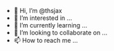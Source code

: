 - 👋 Hi, I’m @thsjax
- 👀 I’m interested in ...
- 🌱 I’m currently learning ...
- 💞️ I’m looking to collaborate on ...
- 📫 How to reach me ...

<!---
thsjax/thsjax is a ✨ special ✨ repository because its `README.md` (this file) appears on your GitHub profile.
You can click the Preview link to take a look at your changes.
--->
